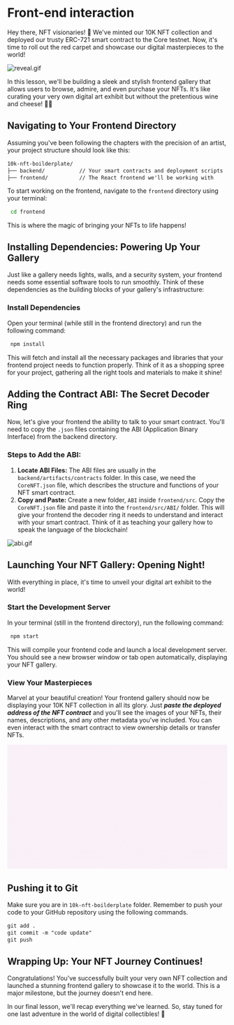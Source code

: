 # Front-end interaction

Hey there, NFT visionaries! 🚀 We've minted our 10K NFT collection and deployed our trusty ERC-721 smart contract to the Core testnet. Now, it's time to roll out the red carpet and showcase our digital masterpieces to the world! 

![reveal.gif](https://github.com/0xmetaschool/Learning-Projects/blob/main/assests_for_all/Core%20C3%2010k%20NFT%20Images/Lesson%209%20Front-end%20interaction/reveal.webp?raw=true)

In this lesson, we'll be building a sleek and stylish frontend gallery that allows users to browse, admire, and even purchase your NFTs. It's like curating your very own digital art exhibit but without the pretentious wine and cheese! 🍷🧀

## Navigating to Your Frontend Directory

Assuming you've been following the chapters with the precision of an artist, your project structure should look like this:

```arduino
10k-nft-boilderplate/
├── backend/           // Your smart contracts and deployment scripts
├── frontend/          // The React frontend we'll be working with
```

To start working on the frontend, navigate to the `frontend` directory using your terminal:

```bash
 cd frontend
```

This is where the magic of bringing your NFTs to life happens!

## Installing Dependencies: Powering Up Your Gallery

Just like a gallery needs lights, walls, and a security system, your frontend needs some essential software tools to run smoothly. Think of these dependencies as the building blocks of your gallery's infrastructure:

### Install Dependencies

Open your terminal (while still in the frontend directory) and run the following command:

```bash
 npm install
```

This will fetch and install all the necessary packages and libraries that your frontend project needs to function properly. Think of it as a shopping spree for your project, gathering all the right tools and materials to make it shine!

## Adding the Contract ABI: The Secret Decoder Ring

Now, let's give your frontend the ability to talk to your smart contract. You'll need to copy the `.json` files containing the ABI (Application Binary Interface) from the backend directory.

### Steps to Add the ABI:

1. **Locate ABI Files:** The ABI files are usually in the `backend/artifacts/contracts` folder. In this case, we need the `CoreNFT.json` file, which describes the structure and functions of your NFT smart contract.
2. **Copy and Paste:** Create a new folder, `ABI` inside `frontend/src`.  Copy the `CoreNFT.json` file and paste it into the `frontend/src/ABI/` folder. This will give your frontend the decoder ring it needs to understand and interact with your smart contract. Think of it as teaching your gallery how to speak the language of the blockchain!

![abi.gif](https://github.com/0xmetaschool/Learning-Projects/blob/main/assests_for_all/Core%20C3%2010k%20NFT%20Images/Lesson%209%20Front-end%20interaction/abi.webp?raw=true)

## Launching Your NFT Gallery: Opening Night!

With everything in place, it's time to unveil your digital art exhibit to the world!

### Start the Development Server

In your terminal (still in the frontend directory), run the following command:

```bash
 npm start
```

This will compile your frontend code and launch a local development server. You should see a new browser window or tab open automatically, displaying your NFT gallery.

### View Your Masterpieces

Marvel at your beautiful creation! Your frontend gallery should now be displaying your 10K NFT collection in all its glory. Just ***paste the deployed address of the NFT contract*** and you'll see the images of your NFTs, their names, descriptions, and any other metadata you've included. You can even interact with the smart contract to view ownership details or transfer NFTs.

![appl.gif](https://github.com/0xmetaschool/Learning-Projects/blob/main/assests_for_all/Core%20C3%2010k%20NFT%20Images/Lesson%209%20Front-end%20interaction/appl.webp?raw=true)

## Pushing it to Git

Make sure you are in `10k-nft-boilderplate` folder. Remember to push your code to your GitHub repository using the following commands. 

```solidity
git add .
git commit -m "code update"
git push
```

## Wrapping Up: Your NFT Journey Continues!

Congratulations! You've successfully built your very own NFT collection and launched a stunning frontend gallery to showcase it to the world. This is a major milestone, but the journey doesn't end here.

In our final lesson, we'll recap everything we've learned. So, stay tuned for one last adventure in the world of digital collectibles! 🚀